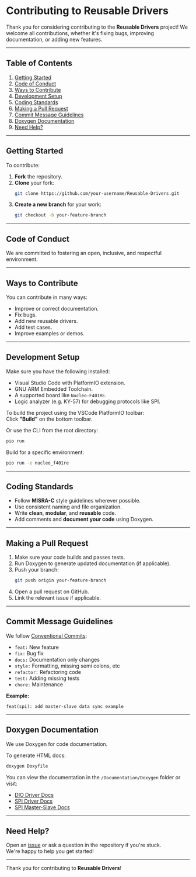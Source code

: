 # Contributing to Reusable Drivers

Thank you for considering contributing to the **Reusable Drivers** project! 
We welcome all contributions, whether it's fixing bugs, improving documentation, or adding new features.

---

## Table of Contents

1. [Getting Started](#getting-started)  
2. [Code of Conduct](#code-of-conduct)  
3. [Ways to Contribute](#ways-to-contribute)  
4. [Development Setup](#development-setup)  
5. [Coding Standards](#coding-standards)  
6. [Making a Pull Request](#making-a-pull-request)  
7. [Commit Message Guidelines](#commit-message-guidelines)  
8. [Doxygen Documentation](#doxygen-documentation)  
9. [Need Help?](#need-help)

---

## Getting Started

To contribute:

1. **Fork** the repository.  
2. **Clone** your fork:
   ```bash
   git clone https://github.com/your-username/Reusable-Drivers.git
   ```
3. **Create a new branch** for your work:
   ```bash
   git checkout -b your-feature-branch
   ```

---

## Code of Conduct

We are committed to fostering an open, inclusive, and respectful environment.

---

## Ways to Contribute

You can contribute in many ways:

- Improve or correct documentation.  
- Fix bugs.  
- Add new reusable drivers.  
- Add test cases.  
- Improve examples or demos.

---

## Development Setup

Make sure you have the following installed:

- Visual Studio Code with PlatformIO extension.  
- GNU ARM Embedded Toolchain.  
- A supported board like `Nucleo-F401RE`.  
- Logic analyzer (e.g. KY-57) for debugging protocols like SPI.  

To build the project using the VSCode PlatformIO toolbar:  
Click **"Build"** on the bottom toolbar.  

Or use the CLI from the root directory:

```bash
pio run
```

Build for a specific environment:

```bash
pio run -e nucleo_f401re
```

---

## Coding Standards

- Follow **MISRA-C** style guidelines wherever possible.  
- Use consistent naming and file organization.  
- Write **clean**, **modular**, and **reusable** code.  
- Add comments and **document your code** using Doxygen.

---

## Making a Pull Request

1. Make sure your code builds and passes tests.  
2. Run Doxygen to generate updated documentation (if applicable).  
3. Push your branch:
   ```bash
   git push origin your-feature-branch
   ```
4. Open a pull request on GitHub.  
5. Link the relevant issue if applicable.

---

## Commit Message Guidelines

We follow [Conventional Commits](https://www.conventionalcommits.org/):

- `feat:` New feature  
- `fix:` Bug fix  
- `docs:` Documentation only changes  
- `style:` Formatting, missing semi colons, etc  
- `refactor:` Refactoring code  
- `test:` Adding missing tests  
- `chore:` Maintenance  

**Example:**

```
feat(spi): add master-slave data sync example
```

---

## Doxygen Documentation

We use Doxygen for code documentation.

To generate HTML docs:

```bash
doxygen Doxyfile
```

You can view the documentation in the `/Documentation/Doxygen` folder or visit:

- [DIO Driver Docs](https://raw.githack.com/JoseLuis-Figueroa/Reusable-Drivers/main/Documentation/Doxygen/DIO/output_files/html/index.html)  
- [SPI Driver Docs](https://raw.githack.com/JoseLuis-Figueroa/Reusable-Drivers/readme/Documentation/Doxygen/SPI/output_files/html/index.html)  
- [SPI Master-Slave Docs](https://raw.githack.com/JoseLuis-Figueroa/Reusable-Drivers/readme/Documentation/Doxygen/SPI_Master_Slave/output_files/html/index.html)

---

## Need Help?

Open an [issue](https://github.com/JoseLuis-Figueroa/Reusable-Drivers/issues) or ask a question in the repository if you're stuck.  
We're happy to help you get started!

---

Thank you for contributing to **Reusable Drivers**!
